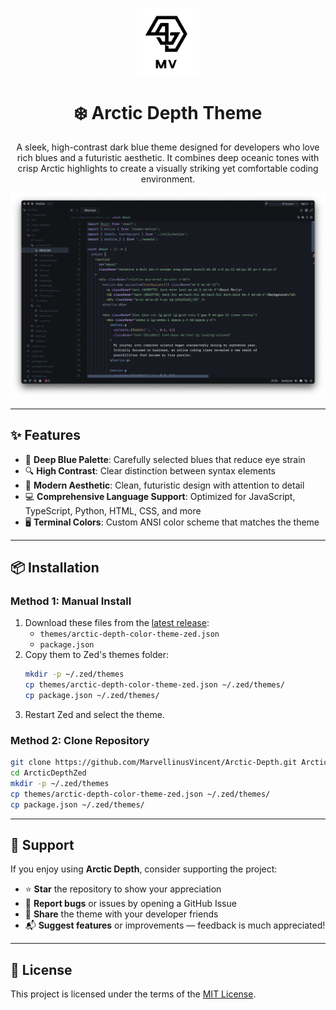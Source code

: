 <p align="center">
  <img alt="Logo" src="images/logo_black.png" width="100" />
</p>
<h1 align="center">
  ❄️ Arctic Depth Theme
</h1>
<p align="center">
  A sleek, high-contrast dark blue theme designed for developers who love rich blues and a futuristic aesthetic. It combines deep oceanic tones with crisp Arctic highlights to create a visually striking yet comfortable coding environment.
</p>

![screenshot](images/screenshot_zed.png)

---

## ✨ Features

- 🎨 **Deep Blue Palette**: Carefully selected blues that reduce eye strain  
- 🔍 **High Contrast**: Clear distinction between syntax elements  
- 🧊 **Modern Aesthetic**: Clean, futuristic design with attention to detail  
- 💻 **Comprehensive Language Support**: Optimized for JavaScript, TypeScript, Python, HTML, CSS, and more  
- 🖥️ **Terminal Colors**: Custom ANSI color scheme that matches the theme  

---

## 📦 Installation

### **Method 1: Manual Install**
1. Download these files from the [latest release](https://github.com/MarvellinusVincent/Arctic-Depth/releases):
   - `themes/arctic-depth-color-theme-zed.json`
   - `package.json`
2. Copy them to Zed's themes folder:
   ```bash
   mkdir -p ~/.zed/themes
   cp themes/arctic-depth-color-theme-zed.json ~/.zed/themes/
   cp package.json ~/.zed/themes/
3. Restart Zed and select the theme.

### **Method 2: Clone Repository**
```bash
git clone https://github.com/MarvellinusVincent/Arctic-Depth.git ArcticDepthZed
cd ArcticDepthZed
mkdir -p ~/.zed/themes
cp themes/arctic-depth-color-theme-zed.json ~/.zed/themes/
cp package.json ~/.zed/themes/
```

---

## 🙌 Support

If you enjoy using **Arctic Depth**, consider supporting the project:

- ⭐ **Star** the repository to show your appreciation  
- 🐛 **Report bugs** or issues by opening a GitHub Issue  
- 💖 **Share** the theme with your developer friends  
- 📬 **Suggest features** or improvements — feedback is much appreciated!  

---

## 📄 License

This project is licensed under the terms of the [MIT License](./LICENSE.md).


